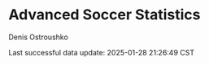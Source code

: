 # Advanced Soccer Statistics
Denis Ostroushko

<!-- gfm -->

Last successful data update: 2025-01-28 21:26:49 CST
